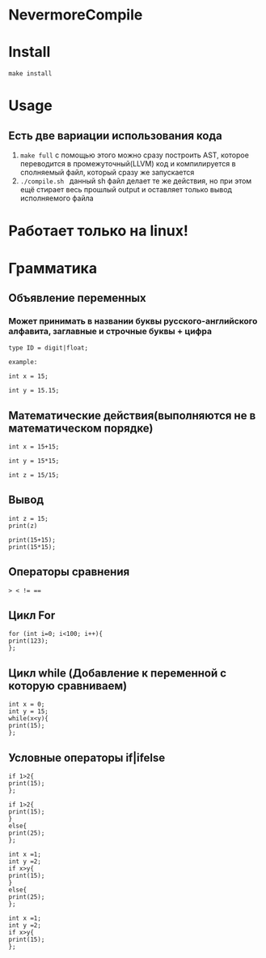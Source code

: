 # NevermoreCompile

# Install
```make
make install
````

# Usage

## Есть две вариации использования кода
1. ```` make full ```` с помощью этого можно сразу построить AST, которое переводится в промежуточный(LLVM) код и компилируется в сполняемый файл, который сразу же запускается 
2. ````./compile.sh ```` данный sh файл делает те же действия, но при этом ещё стирает весь прошлый output и оставляет только вывод исполняемого файла

# Работает только на linux!

# Грамматика

## Объявление переменных
### Может принимать в названии буквы русского-английского алфавита, заглавные и строчные буквы + цифра
````
type ID = digit|float;
````
````
example:

int x = 15;
````
````
int y = 15.15;
````



## Математические действия(выполняются не в математическом порядке)
````
int x = 15+15;
````
````
int y = 15*15;
````
````
int z = 15/15;
````

## Вывод 
```
int z = 15;
print(z)
````
````
print(15+15);
print(15*15);
````
## Операторы сравнения 
````
> < != ==
````

## Цикл For
```
for (int i=0; i<100; i++){
print(123);
};
```

## Цикл while (Добавление к переменной с которую сравниваем)
```
int x = 0;
int y = 15;
while(x<y){
print(15);
};
```
## Условные операторы if|ifelse
````
if 1>2{
print(15);
};
````
````
if 1>2{
print(15);
}
else{
print(25);
};
````
````
int x =1;
int y =2;
if x>y{
print(15);
}
else{
print(25);
};
````
````
int x =1;
int y =2;
if x>y{
print(15);
};
````

